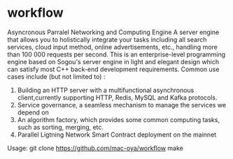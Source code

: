# workflow
Asyncronous Parralel Networking and Computing Engine
A server engine that allows you to holistically integrate your tasks including all search services, cloud input method, online advertisements, etc., handling more than 100 000 requests per second. This is an enterprise-level programming engine based on Sogou's server engine in light and elegant design which can satisfy most C++ back-end development requirements. 
Common use cases include (but not limited to) : 
1. Building an HTTP server with a multifunctional asynchronous client,currently supporting HTTP, Redis, MySQL and Kafka protocols.
2. Service governance, a seamless mechanism to manage the services we depend on
3. An algorithm factory, which provides some common computing tasks, such as sorting, merging, etc.
4. Parallel Ligtning Network Smart Contract deployment on the mainnet

Usage:
git clone https://github.com/mac-oya/workflow
make
